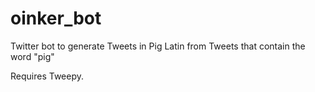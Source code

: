 # oinker_bot
Twitter bot to generate Tweets in Pig Latin from Tweets that contain the word "pig"

Requires Tweepy.

